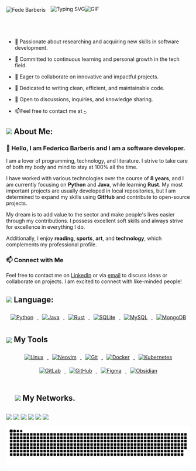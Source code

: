 
<header style="display: flex; align-items: center;">
  
  <img src="https://media.giphy.com/media/hvRJCLFzcasrR4ia7z/giphy.gif" 
    width="40" 
    alt="Fede Barberis" 
    style="vertical-align: middle; margin-right: 10px;">
  <a href="https://git.io/typing-svg" style="text-decoration: none;">
    <img src="https://readme-typing-svg.demolab.com?font=Pixelify+Sans&weight=700&size=30&duration=1000&pause=3000&color=0003F7&center=true&vCenter=true&width=435&lines=Hey!+I'm+Fede;I'm+a+Software+Developer;I+love+Python%2C+Java+and+Rust;I'm+Excited+to+Collaborate!" 
      alt="Typing SVG" />
  </a>
  <a target="_blank" align="center">
   <img align="right" alt="GIF" src="https://i.pinimg.com/originals/e4/26/70/e426702edf874b181aced1e2fa5c6cde.gif" align="right" />
</a>
</header>


  


- 🔭 Passionate about researching and acquiring new skills in software development.

- 🌱 Committed to continuous learning and personal growth in the tech field.

- 🤝 Eager to collaborate on innovative and impactful projects.

- 📝 Dedicated to writing clean, efficient, and maintainable code.

- 💬 Open to discussions, inquiries, and knowledge sharing.

- 📫Feel free to contact me at [-](-).

## <picture><img src = "https://github.com/7oSkaaa/7oSkaaa/blob/main/Images/about_me.gif?raw=true" width = 50px></picture> About Me:
<h3>👋 Hello, I am <b>Federico Barberis</b> and I am a software developer.</h3>

<p>I am a lover of programming, technology, and literature. I strive to take care of both my body and mind to stay at 100% all the time.</p>

<p>I have worked with various technologies over the course of <b>8 years</b>, and I am currently focusing on <b>Python</b> and <b>Java</b>, while learning <b>Rust</b>. My most important projects are usually developed in local repositories, but I am determined to expand my skills using <b>GitHub</b> and contribute to open-source projects.</p>

<p>My dream is to add value to the sector and make people's lives easier through my contributions. I possess excellent soft skills and always strive for excellence in everything I do.</p>

<p>Additionally, I enjoy <b>reading</b>, <b>sports</b>, <b>art</b>, and <b>technology</b>, which complements my professional profile.</p>

<h3>📫 Connect with Me</h3>
<p>Feel free to contact me on <a href="https://www.linkedin.com/in/federico-barberis-840550309/" target="_blank">LinkedIn</a> or via <a href="-">email</a> to discuss ideas or collaborate on projects. I am excited to connect with like-minded people!</p>




## <img src="https://media2.giphy.com/media/QssGEmpkyEOhBCb7e1/giphy.gif?cid=ecf05e47a0n3gi1bfqntqmob8g9aid1oyj2wr3ds3mg700bl&rid=giphy.gif" width ="25"><b> Language: </b>
<div align="center">
  <a href="https://docs.python.org/3/library/index.html" target="_blank">
    <img src="https://cdn.iconscout.com/icon/free/png-256/python-3521655-2945099.png" alt="Python" width="100" style="margin: 10px;">
  </a>
  <a href="https://docs.oracle.com/en/java/" target="_blank">
    <img src="https://cdn.iconscout.com/icon/free/png-512/java-1174952.png?f=webp&w=256" alt="Java" width="100" style="margin: 10px;">
  </a>
  <a href="https://doc.rust-lang.org/" target="_blank">
    <img src="https://cdn.iconscout.com/icon/free/png-512/rust-3031093.png?f=webp&w=256" alt="Rust" width="100" style="margin: 10px;">
  </a>
  <a href="https://www.sqlite.org/docs.html" target="_blank">
    <img src="https://cdn.iconscout.com/icon/free/png-512/sqlite-282687.png?f=webp&w=256" alt="SQLite" width="100" style="margin: 10px;">
  </a>
  <a href="https://dev.mysql.com/doc/" target="_blank">
    <img src="https://cdn.iconscout.com/icon/free/png-512/mysql-3030165.png?f=webp&w=256" alt="MySQL" width="100" style="margin: 10px;">
  </a>
  <a href="https://www.mongodb.com/docs/" target="_blank">
    <img src="https://cdn.iconscout.com/icon/free/png-512/mongodb-1175138.png?f=webp&w=256" alt="MongoDB" width="100" style="margin: 10px;">
  </a>
</div>

<h2><img src="https://emojis.slackmojis.com/emojis/images/1471045839/793/computerrage.gif?1471045839" align="center"
                width="28" /> My Tools</h2>
<div align="center">
  <a href="https://www.linux.org/" target="_blank">
    <img src="https://cdn.iconscout.com/icon/free/png-512/free-linux-logo-icon-download-in-svg-png-gif-file-formats--programming-language-pack-logos-icons-1174928.png?f=webp&w=256" alt="Linux" width="100" style="margin: 10px;">
  </a>
  <a href="https://neovim.io/" target="_blank">
    <img src="https://static-00.iconduck.com/assets.00/apps-neovim-icon-2048x2048-21jvoi4h.png" alt="Neovim" width="100" style="margin: 10px;">
  </a>
  <a href="https://git-scm.com/" target="_blank">
    <img src="https://cdn.iconscout.com/icon/free/png-512/free-git-logo-icon-download-in-svg-png-gif-file-formats--programming-langugae-language-pack-logos-icons-1175218.png?f=webp&w=256" alt="Git" width="100" style="margin: 10px;">
  </a>
  <a href="https://www.docker.com/" target="_blank">
    <img src="https://cdn.iconscout.com/icon/free/png-512/free-docker-logo-icon-download-in-svg-png-gif-file-formats--wordmark-programming-langugae-language-pack-logos-icons-1175229.png?f=webp&w=256" alt="Docker" width="100" style="margin: 10px;">
  </a>
  <a href="https://kubernetes.io/" target="_blank">
    <img src="https://cdn.iconscout.com/icon/free/png-512/free-kubernets-logo-icon-download-in-svg-png-gif-file-formats--company-brand-world-logos-vol-14-pack-icons-283489.png?f=webp&w=256" alt="Kubernetes" width="100" style="margin: 10px;">
  </a>
  <a href="https://about.gitlab.com/" target="_blank">
    <img src="https://cdn.iconscout.com/icon/free/png-512/free-gitlab-logo-icon-download-in-svg-png-gif-file-formats--wordmark-programming-langugae-language-pack-logos-icons-1175217.png?f=webp&w=256" alt="GitLab" width="100" style="margin: 10px;">
  </a>
  <a href="https://github.com/" target="_blank">
    <img src="https://cdn.iconscout.com/icon/free/png-512/free-github-logo-icon-download-in-svg-png-gif-file-formats--70-flat-social-icons-color-pack-logos-432516.png?f=webp&w=256" alt="GitHub" width="100" style="margin: 10px;">
  </a>
  <a href="https://www.figma.com/" target="_blank">
    <img src="https://cdn.iconscout.com/icon/free/png-512/free-figma-logo-icon-download-in-svg-png-gif-file-formats--technology-social-media-vol-3-pack-logos-icons-3030133.png?f=webp&w=256" alt="Figma" width="100" style="margin: 10px;">
  </a>
  <a href="https://obsidian.md/" target="_blank">
    <img src="https://forum.obsidian.md/uploads/default/original/2X/b/b0c1ac65c3b9c3c94389bbfa5466dae781e06d85.png" alt="Obsidian" width="100" style="margin: 10px;">
  </a>
</div>





<div id="user-content-toc">
  <ul>
    <summary><h2 style="display: inline-block"><picture> <img src = "https://github.com/7oSkaaa/7oSkaaa/blob/main/Images/CP_PS.gif?raw=true" width = 50px>  </picture> My Networks.</h2></summary>
  </ul>
  <span>
  <img src="https://img.shields.io/badge/Discord-%235865F2.svg?style=for-the-badge&logo=discord&logoColor=white">
  <img src="https://img.shields.io/badge/Instagram-%23E4405F.svg?style=for-the-badge&logo=Instagram&logoColor=white">
  <img src="https://img.shields.io/badge/linkedin-%230077B5.svg?style=for-the-badge&logo=linkedin&logoColor=white">
  <img src="https://img.shields.io/badge/-MASTODON-%232B90D9?style=for-the-badge&logo=mastodon&logoColor=white">
  <img src="https://img.shields.io/badge/X-%23000000.svg?style=for-the-badge&logo=X&logoColor=white">
  <img src="https://img.shields.io/badge/YouTube-%23FF0000.svg?style=for-the-badge&logo=YouTube&logoColor=white">
</span>
</div>

<p align="center">
  <img  src="https://raw.githubusercontent.com/Elanza-48/Elanza-48/main/resources/img/github-contribution-grid-snake.svg"
    alt="example" />
</p>

